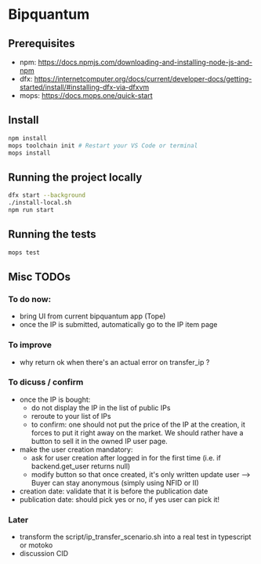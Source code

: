 # Bipquantum

## Prerequisites

- npm: https://docs.npmjs.com/downloading-and-installing-node-js-and-npm
- dfx: https://internetcomputer.org/docs/current/developer-docs/getting-started/install/#installing-dfx-via-dfxvm
- mops: https://docs.mops.one/quick-start

## Install
```bash
npm install
mops toolchain init # Restart your VS Code or terminal
mops install
```

## Running the project locally

```bash
dfx start --background
./install-local.sh
npm run start
```

## Running the tests

```bash
mops test
```

## Misc TODOs

### To do now:
- bring UI from current bipquantum app (Tope)
- once the IP is submitted, automatically go to the IP item page

### To improve
- why return ok when there's an actual error on transfer_ip ?

### To dicuss / confirm
- once the IP is bought:
    - do not display the IP in the list of public IPs
    - reroute to your list of IPs
    - to confirm: one should not put the price of the IP at the creation, it forces to put it right away on the market. We should rather have a button to sell it in the owned IP user page.
- make the user creation mandatory: 
    - ask for user creation after logged in for the first time (i.e. if backend.get_user returns null)
    - modify button so that once created, it's only written update user
    --> Buyer can stay anonymous (simply using NFID or II)
- creation date: validate that it is before the publication date
- publication date: should pick yes or no, if yes user can pick it!

### Later
 - transform the script/ip_transfer_scenario.sh into a real test in typescript or motoko
 - discussion CID